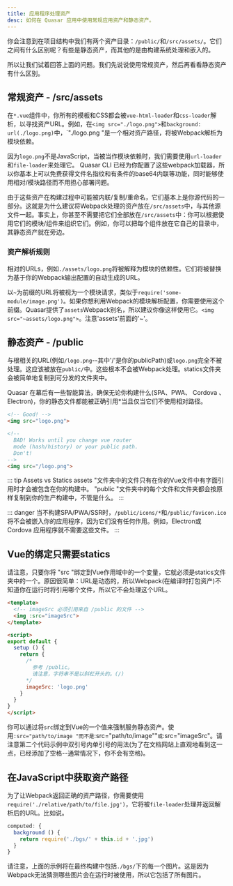 ```yaml
---
title: 应用程序处理资产
desc: 如何在 Quasar 应用中使用常规应用资产和静态资产。
---
```

你会注意到在项目结构中我们有两个资产目录：`/public/`和`/src/assets/`。它们之间有什么区别呢？有些是静态资产，而其他的是由构建系统处理和嵌入的。

所以让我们试着回答上面的问题。我们先说说使用常规资产，然后再看看静态资产有什么区别。

## 常规资产 - /src/assets
在`*.vue`组件中，你所有的模板和CSS都会被`vue-html-loader`和`css-loader`解析，以寻找资产URL。例如，在`<img src="./logo.png">`和`background: url(./logo.png)`中，`"./logo.png "是一个相对资产路径，将被Webpack解析为模块依赖。

因为`logo.png`不是JavaScript，当被当作模块依赖时，我们需要使用`url-loader`和`file-loader`来处理它。 Quasar CLI 已经为你配置了这些webpack加载器，所以你基本上可以免费获得文件名指纹和有条件的base64内联等功能，同时能够使用相对/模块路径而不用担心部署问题。

由于这些资产在构建过程中可能被内联/复制/重命名，它们基本上是你源代码的一部分。这就是为什么建议将Webpack处理的资产放在`/src/assets`中，与其他源文件一起。事实上，你甚至不需要把它们全部放在`/src/assets`中：你可以根据使用它们的模块/组件来组织它们。例如，你可以把每个组件放在它自己的目录中，其静态资产就在旁边。

### 资产解析规则

相对的URLs，例如`./assets/logo.png`将被解释为模块的依赖性。它们将被替换为基于你的Webpack输出配置的自动生成的URL。

以`~`为前缀的URL将被视为一个模块请求，类似于`require('some-module/image.png')`。如果你想利用Webpack的模块解析配置，你需要使用这个前缀。Quasar提供了`assets`Webpack别名，所以建议你像这样使用它。`<img src="~assets/logo.png">`。注意'assets'前面的'~'。

## 静态资产 - /public
与根相关的URL(例如`/logo.png`--其中'/'是你的publicPath)或`logo.png`完全不被处理。这应该被放在`public/`中。这些根本不会被Webpack处理。statics文件夹会被简单地复制到可分发的文件夹中。

 Quasar 在幕后有一些智能算法，确保无论你构建什么(SPA、PWA、 Cordova 、Electron)，你的静态文件都能被正确引用*当且仅当它们不使用相对路径。

```html
<!-- Good! -->
<img src="logo.png">

<!--
  BAD! Works until you change vue router
  mode (hash/history) or your public path.
  Don't!
-->
<img src="/logo.png">
```

::: tip Assets vs Statics
assets "文件夹中的文件只有在你的Vue文件中有字面引用时才会被包含在你的构建中。
"public "文件夹中的每个文件和文件夹都会按原样复制到你的生产构建中，不管是什么。
:::

::: danger
当不构建SPA/PWA/SSR时，`/public/icons/*`和`/public/favicon.ico`将不会被嵌入你的应用程序，因为它们没有任何作用。例如，Electron或 Cordova 应用程序就不需要这些文件。
:::

## Vue的绑定只需要statics
请注意，只要你将 "src "绑定到Vue作用域中的一个变量，它就必须是statics文件夹中的一个。原因很简单：URL是动态的，所以Webpack(在编译时打包资产)不知道你在运行时将引用哪个文件，所以它不会处理这个URL。

```html
<template>
  <!-- imageSrc 必须引用来自 /public 的文件 -->
  <img :src="imageSrc">
</template>

<script>
export default {
  setup () {
    return {
      /*
        参考 /public。
        请注意，字符串不是以斜杠开头的。(/)
      */
      imageSrc: 'logo.png'
    }
  }
}
</script>
```

你可以通过将`src`绑定到Vue的一个值来强制服务静态资产。使用`:src="path/to/image "而不是`:src="path/to/image""`或`:src="imageSrc"。请注意第二个代码示例中双引号内单引号的用法(为了在文档网站上直观地看到这一点，已经添加了空格--通常情况下，你不会有空格)。

## 在JavaScript中获取资产路径

为了让Webpack返回正确的资产路径，你需要使用`require('./relative/path/to/file.jpg')`，它将被`file-loader`处理并返回解析后的URL。比如说。

```js
computed: {
  background () {
    return require('./bgs/' + this.id + '.jpg')
  }
}
```

请注意，上面的示例将在最终构建中包括`./bgs/`下的每一个图片。这是因为Webpack无法猜测哪些图片会在运行时被使用，所以它包括了所有图片。
